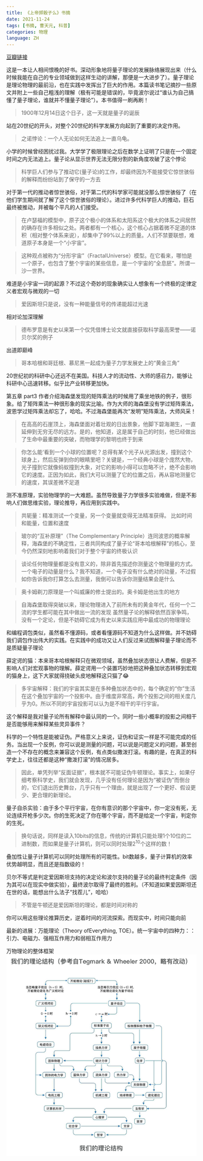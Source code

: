 ```yaml
---
title: 《上帝掷骰子么》书摘
date: 2021-11-24
tags: [书摘, 曹天元, 科普]
categories: 物理
language: ZH
---
```


[豆瓣链接](https://book.douban.com/subject/1467022/)

这是一本让人相间恨晚的好书。深动形象地将量子理论的发展脉络展现出来（什么时候我能在自己的专业领域做到这样生动的讲解，那便是一大进步了）。量子理论是理论物理的最前沿，也在实践中发挥出了巨大的作用。本篇读书笔记摘抄一些原文并附上一些自己粗浅的理解（极有可能是错误的，毕竟波尔说过“谁认为自己搞懂了量子理论，谁就并不懂量子理论”）。本书值得一刷再刷！

> 1900年12月14日这个日子，这一天就是量子的诞辰

站在20世纪的开头，对整个20世纪的科学发展方向起到了重要的决定作用。

> 之诺悖论：一个人无论如何无法追上一直乌龟。

小学的时候曾经困扰过我。大学学了极限理论之后在数学上证明了只是在一个固定时间之内无法追上。量子论从显示世界无法无限分割的新角度攻破了这个悖论

<!-- more -->

>科学巨人们参与了推动它(量子论)的工作，却最终因为不能接受它惊世骇俗的解释而纷纷站到了保守的一方去

对于第一代的推动者惊世骇俗，对于第二代的科学家可能就没那么惊世骇俗了（在他们学生期间就了解了这个惊世骇俗的理论）。进过许多代科学巨人的推动，巨石最终被推动，并被每个平凡的人们接受。

>在卢瑟福的模型中，原子这个极小的体系和太阳系这个极大的体系之间居然的确存在许多相似之处。两者都有一个核心，这个核心占据着微不足道的体积（相对整个体系来说），却集中了99%以上的质量。人们不禁要联想，难道原子本身是一个“小宇宙”。

> 这种观点被称为“分形宇宙”（FractalUniverse）模型。在它看来，哪怕是一个原子，也包含了整个宇宙的某些信息，是一个宇宙的“全息胚”。所谓一沙一世界。

难道是小宇宙一词的起源？不过这个奇妙的现象确实让人想象有一个终极的定律定义者宏观与微观的一切

> 爱因斯坦只是说，没有一种能量信号的传递能超过光速

相对论加深理解

> 德布罗意是有史以来第一个仅凭借博士论文就直接获取科学最高荣誉——诺贝尔奖的例子

出道即巅峰

> 哥本哈根和哥廷根、慕尼黑一起成为量子力学发展史上的“黄金三角”

20世纪初的科研中心还远不在美国。科技人才的流动性、大师的感召力，能够让科研中心迅速转移。似乎比产业转移更加快。

第五章 part3 作者介绍海森堡发现的矩阵乘法的时候用了乘坐地铁的例子，很形象。给了矩阵乘法一种很形象的现实比喻。作为大师的海森堡没有学过矩阵乘法，波恩学过矩阵乘法却忘了，哈哈。不过海森堡能再次“发明”矩阵乘法，大师风采！

>在高高的石崖顶上，海森堡面对着壮观的日出景象，他脚下碧海潮生，一直延伸到无穷无尽的远方。是的，他知道，这是属于自己的时刻，他已经做出了生命中最重要的突破，而物理学的黎明也终于到来

>你怎么能‘看到一个小球的位置呢？总得有某个光子从光源出发，撞到这个球身上，然后反弹到你的眼睛里吧？关键是，一个经典小球是个庞然大物，光子撞到它就像蚂蚁撞到大象，对它的影响小得可以忽略不计，绝不会影响它的速度。正因为如此，我们大可以测量了它的位置之后，再从容地测量它的速度，其误差微不足道

测不准原理，实验物理学的一大难题。虽然导致量子力学很多实验难做，但是不影响人们做思维实验，理论推导，再应用到实践中。

>共轭量：精准测试一个变量，另一个变量就变得无法精准获得。 比如时间和能量，位置和速度

> 玻尔的“互补原理”（The Complementary Principle）连同波恩的概率解释，海森堡的不确定性，三者共同构成了量子论“哥本哈根解释”的核心，至今仍然深刻地影响着我们对于整个宇宙的终极认识

> 谈论任何物理量都是没有意义的，除非首先描述你测量这个物理量的方式。一个电子的动量是什么？我不知道，一个电子没有什么绝对的动量，不过假如你告诉我你打算怎么去测量，我倒可以告诉你测量结果会是什么

> 奥卡姆剃刀原理是一个叫威廉的修士提出的。奥卡姆是他出生的地方

> 自海森堡取得突破以来，理论物理进入了前所未有的黄金年代，任何一个二流的学生都可能在其中做出一流的发现
> 虽然量子论的解释依然百家争鸣，没有一个定论，但是不妨碍它成为有史以来实践应用中最成功的物理理论

和编程调包类似，虽然看不懂源码，或者看懂源码不知道为什么这样做。并不妨碍我们调包作出伟大的实践。在实践中的成功又让人们反过来试图解释量子理论而不是质疑量子理论

薛定谔的猫：本来哥本哈根解释只在微观领域，虽然叠加状态很让人费解，但是不影响人们对宏观事物的理解。薛定谔用一个装置巧妙地把这种叠加状态转移到宏观的猫身上，这下大家就得挠破头皮地解释这只猫了😂

> 多宇宙解释：我们的宇宙其实是在多种叠加状态中的，每个确定的“你”生活在这个叠加宇宙的一个投影中。由于维度非常高，两个投影之间的相关度几乎为0。所以不同的宇宙投影可以认为是不相干的平行宇宙。

这个解释是我对量子论所有解释中最认同的一个。同时一些小概率的投影之间相干是否能够用来解释某些灵异事件？

科学的一个特性是能被证伪。严格意义上来说，证伪和证实一样是不可能完成的任务。当出现一个反例，你可以说是测量的问题，可以说是问题定义的问题，甚至创造一个不存在的概念来兼容这个反例，有点类似撒泼打滚。有趣的是，在真正的科学史上，往往还都是这种“撒泼打滚”的情况居多。

> 因此，单凭列举“反面证据”，根本就不可能证伪牛顿理论。事实上，如果仔细考察科学史，我们就会发现，几乎没有任何理论是因为“被证伪”而倒台的，它们退出历史舞台，几乎只有一个理由，就是出现了一个更好、假设更少、更合理的新理论。

量子自杀实验：由于多个平行宇宙，在你有意识的那个宇宙中，你一定没有死，无论连续开枪多少次。你的生死决定了你在哪个宇宙，而不是给定一个宇宙，判定你的生死。

> 换句话说，同样是读入10bits的信息，传统的计算机只能处理1个10位的二进制数，而如果是量子计算机，则可以同时处理2<sup>10</sup>个这样的数！

叠加性让量子计算机可以同时处理所有的可能性。bit数越多，量子计算机的效率优势越明显，而且还是指数级的！

贝尔不等式是判定爱因斯坦支持的决定论和波尔支持的量子论的最终判定条件（因为其可以在现实中做实验），最终波尔取得了最终的胜利。（不知道如果爱因斯坦还在世的话，能想出什么法子“找茬儿”，哈哈）

> 不管是牛顿还是爱因斯坦的理论，都是时间对称的

你可以用这些理论推算历史，逆着时间的河流探索。而现实中，时间只能向前

最新的进展：万能理论（Theory ofEverything, TOE）。统一宇宙中的四种力：：引力、电磁力、强相互作用力和弱相互作用力

万物理论的整体框架
![image-20211130175515507](../../images/toe.png)
